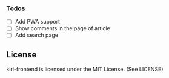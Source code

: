 ### Todos
- [ ] Add PWA support
- [ ] Show comments in the page of article
- [ ] Add search page

## License

kiri-frontend is licensed under the MIT License. (See LICENSE)